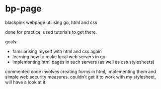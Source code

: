 # bp-page
blackpink webpage utilising go, html and css

done for practice, used tutorials to get there.

goals:
- familiarising myself with html and css again
- learning how to make local web servers in go
- implementing html pages in such servers (as well as css stylesheets)

commented code involves creating forms in html, implementing them and simple web security measures. couldn't get it to work with my stylesheet, will have a look at it
